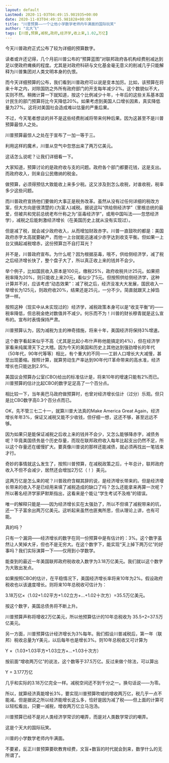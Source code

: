 ```yaml
---
layout: default
Lastmod: 2020-11-03T04:49:15.981935+00:00
date: 2020-11-03T04:49:15.981828+00:00
title: "川普预算——一个让他小学数学老师内牛满面的国际玩笑"
author: "北大飞"
tags: [川普,预算,减税,政府,经济学,收上来,1.02,万亿]
---
```


今天川普政府正式公布了较为详细的预算数字。

读者或许还记得，几个月前川普公布的“预算蓝图”对联邦政府各机构经费削减达到足以使政府瘫痪的程度。尤其是对政府科研与文化基金毫无意义的削减几乎只能解释为川普集团对人类文明本身的仇恨。

而今天详细预算的公布，我们看到川普政府可以说是变本加厉。比如，该预算在将来十年之内，对除国防之外所有政府部门的开支每年减少2%。这个数貌似不大，实则不然。稍微计算一下就知道，按这个比例减少十年，十年后的这些关系基本国计民生的部门预算将比今天降低20%。如果考虑到美国人口增长因素，真实降低量为27%。这将对美国社会造成难以估量的严重后果。

不过，今天笔者想谈的并不是这些经费削减将带来何种后果。因为这甚至不是川普预算最惊人之处。

川普预算最惊人之处在于宣布了一加一等于三。

利用这样的魔术，川普从空气中忽悠出来了两万亿美元。

这话怎么说呢？让我们详细看一下。

大家知道，预算讨论的是政府收与支的问题。政府各个部门都要花钱，这是支出。而政府收入，则来自公民缴纳的税金。

做预算，必须得预估大致能收上来多少税。这又涉及到怎么收税，对谁收税，税率多少这些问题。

而川普政府宣扬他们要做的大事正是税务改革。虽然从没有过任何详细的税改方案，但大方向是很清楚的:(为富人)减税。据说这叫“供给侧经济学”（里根总统的最爱，但被共和党前总统老布什称之为“巫毒经济学”，或用中国叫法——忽悠经济学），减税之后能刺激经济增长（在美国历史上就从没有实现过）。

但是减了税，就会减少政府收入，从而增加财政赤字。川普一直鼓吹的都是：美国政府赤字太高就要破产，而他一上台就能迅速减少赤字达到收支平衡。但如果一上台又搞起减税增赤，这份预算岂不自打耳光？

并不是，川普政府宣布。为什么呢？因为根据巫毒，哦不，供给侧经济学，减了税之后经济增长快了，整个盘子大了，所以真正收上来的钱并不会少。

举个例子，比如国民收入原本是100元，缴税25%，政府收税共计25元。如果把税率降为20%，则只能收上来20元，看似少了5元。但按照供给侧经济学，这种计算并不对，应该考虑“动态效果”：减了税之后，经济没准大大发展，国民收入一举增长为125元，则政府收20%，结果还是25元，一分不少。简直就跟天上掉馅饼一样。

按照这种（现实中从未实现过的）经济学，减税政策本身可以是“收支平衡”的——税率降低，但总税金绝对数值并不减少。何乐而不为！川普的财长穆青就是这么宣布的。宣布时表情保持严肃。

川普预算认为，因为减税为主的神奇措施，将来十年，美国经济将保持3%增速。

这个数字看起来似乎不高（尤其是比起小布什声称他能搞定的4%），但在经济学家看来纯属滑天下之大稽。因为今天的美国和历史上其他达到强劲增长的年代（50年代，90年代等等）相比，有个重大的不同——工龄人口增长大大减慢，甚至出现萎缩。按照计算，就算劳动生产率达到90年代IT革命带来的高水准，经济增长也只能达到2.9%。

美国议会预算办公室(CBO)给出的标准估计是，将来10年的增速只能有2%而已。川普预算的估计比起CBO的数字足足高了一个百分点。

相比较一下，当年奥巴马政府做预算时，也曾对经济增长估计（过分）乐观。但只是比CBO数字高0.3个百分点而已。

OK，先不管三七二十一，就算川普大法真的Make America Great Again，经济增长年年3%，保证又减税又能不少收钱，但仔细一想，这还不够，甚至远远不够。

因为如果只是能保证减税之后收上来的钱并不会少，又怎么能够降赤字，减债务呢？毕竟美国债务是个历史存量，而现在联邦政府收入每年比起支出仍然不足，所以这个存量还在缓慢扩大。要真像川普说的那样还能减债，就必须再找出一笔钱来才行。

奇妙的事情就这么发生了，按照川普预算，在减税政策之后，十年总计，联邦政府收入不但不会减少，居然还会增加2万亿（！）美元。

这两万亿是怎么来的呢？川普政府含糊其辞的说，是经济增长带来的。但是经济增长带来的收入不是已经用来填了减税造成的缺口了吗？怎么还能拿来再算一次呢？所以著名经济学家萨默斯指出，这看来是个能让“学生考试不及格”的错误。

唯一的解释只能是——因为经济增长实在太强劲了，所以不但填了减税带来的坑，还一下子富余出两万亿美元。这听起来虽然也匪夷所思，但从理论上讲，也有可能。

真的吗？

只有一个漏洞——经济增长的数字在同一份预算中是有估计的：3%。这个数字虽然让人笑掉大牙，但也不是无穷大。在这个数字下，能实现“天上掉下两万亿”的好事吗？我们实际演算一下——仅用到小学数学。

能查到的最近一年美国联邦政府税收收入数字为3.18万亿美元。我们就以这个数字为大致出发点。

如果按照CBO的估计，在平稳情况下，美国经济增长率将来10年为2%。假设政府税收也以该速度增长。则将来10年总税收可估计为：

3.18万亿×（1.02+1.02平方+1.02立方+...+1.02十次方）=35.5万亿美元。

按这个数字，美国总债务将不断上升。

川普预算声称将增收2万亿美元，所以他预算估计的10年总税收为 35.5+2=37.5万亿美元。

另一方面，川普预算估计经济增长为3%每年。我们假设川普减税后，第一年（联邦）税收总量为Y美元，以后每年也是增长3%。则10年总税收又可计算为

Y ×（1.03+1.03平方+1.03立方+...+1.03十次方）

按前面“增收两万亿”的说法，这个数等于37.5万亿。反过来做个除法，可以算出

Y = 3.177万亿 

几乎和实际的3.18万亿完全一样。减税空间还不到千分之一。换句话说——为零。

所以，就算经济真能增长3%，要实现川普预算吹嘘的增收两万亿，税几乎一点不能减。但是据说之所以经济能增长这么多，恰好是因为减了税——但上面的计算可以轻松看出，只要一减税，增收两万亿立马泡汤。

川普预算已经不是对人类经济学常识的嘲弄，而是对人类数学常识的嘲弄。

这是个天大的国际玩笑。

川普的小学数学老师内牛满面。

不要紧，反正川普预算要砍教育经费，文盲+数盲的时代就会到来，数学什么的无所谓了。

